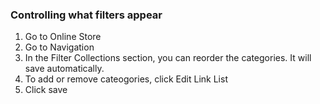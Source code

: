 ### Controlling what filters appear

1. Go to Online Store
2. Go to Navigation
3. In the Filter Collections section, you can reorder the categories. It will save automatically.
4. To add or remove cateogories, click Edit Link List
5. Click save
